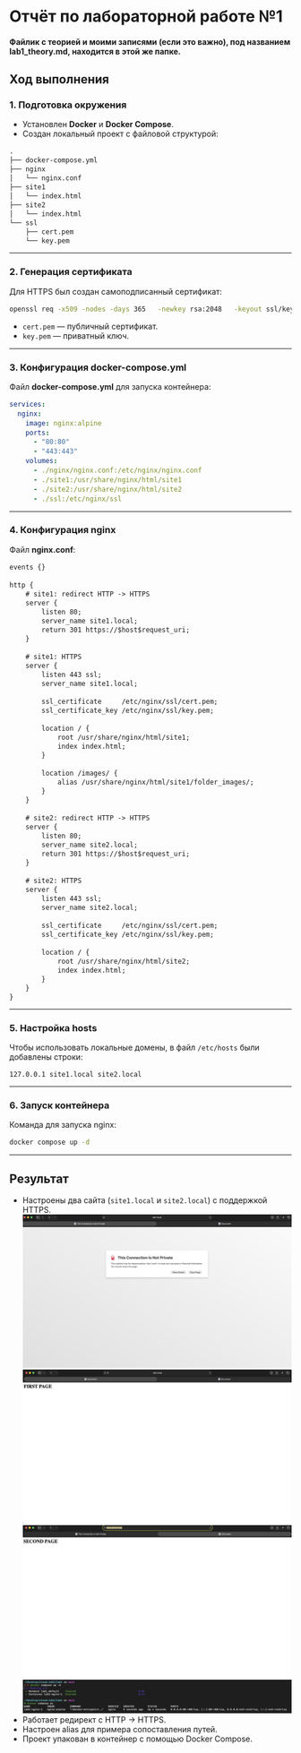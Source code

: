 # Отчёт по лабораторной работе №1

#### Файлик с теорией и моими записями (если это важно), под названием lab1_theory.md, находится в этой же папке.


## Ход выполнения

### 1. Подготовка окружения
- Установлен **Docker** и **Docker Compose**.  
- Создан локальный проект с файловой структурой:  

```
.
├── docker-compose.yml
├── nginx
│   └── nginx.conf
├── site1
│   └── index.html
├── site2
│   └── index.html
└── ssl
    ├── cert.pem
    └── key.pem
```

---

### 2. Генерация сертификата
Для HTTPS был создан самоподписанный сертификат:  

```bash
openssl req -x509 -nodes -days 365   -newkey rsa:2048   -keyout ssl/key.pem   -out ssl/cert.pem   -subj "/CN=site1.local"
```

- `cert.pem` — публичный сертификат.  
- `key.pem` — приватный ключ.  

---

### 3. Конфигурация docker-compose.yml
Файл **docker-compose.yml** для запуска контейнера:  

```yaml
services:
  nginx:
    image: nginx:alpine
    ports:
      - "80:80"
      - "443:443"
    volumes:
      - ./nginx/nginx.conf:/etc/nginx/nginx.conf
      - ./site1:/usr/share/nginx/html/site1
      - ./site2:/usr/share/nginx/html/site2
      - ./ssl:/etc/nginx/ssl
```

---

### 4. Конфигурация nginx
Файл **nginx.conf**:  

```nginx
events {}

http {
    # site1: redirect HTTP -> HTTPS
    server {
        listen 80;
        server_name site1.local;
        return 301 https://$host$request_uri;
    }

    # site1: HTTPS
    server {
        listen 443 ssl;
        server_name site1.local;

        ssl_certificate     /etc/nginx/ssl/cert.pem;
        ssl_certificate_key /etc/nginx/ssl/key.pem;

        location / {
            root /usr/share/nginx/html/site1;
            index index.html;
        }

        location /images/ {
            alias /usr/share/nginx/html/site1/folder_images/;
        }
    }

    # site2: redirect HTTP -> HTTPS
    server {
        listen 80;
        server_name site2.local;
        return 301 https://$host$request_uri;
    }

    # site2: HTTPS
    server {
        listen 443 ssl;
        server_name site2.local;

        ssl_certificate     /etc/nginx/ssl/cert.pem;
        ssl_certificate_key /etc/nginx/ssl/key.pem;

        location / {
            root /usr/share/nginx/html/site2;
            index index.html;
        }
    }
}
```

---

### 5. Настройка hosts
Чтобы использовать локальные домены, в файл `/etc/hosts` были добавлены строки:  

```
127.0.0.1 site1.local site2.local
```

---

### 6. Запуск контейнера
Команда для запуска nginx:  
```bash
docker compose up -d
```

---

## Результат
- Настроены два сайта (`site1.local` и `site2.local`) с поддержкой HTTPS.  
![site1 Предупреждение о сертификате](../lab1/images/site1W.png)
![site1](../lab1/images/site1.png)
![site2](../lab1/images/site2.png)
![dockerTerminal](../lab1/images/docker.png)
- Работает редирект с HTTP → HTTPS.  
- Настроен alias для примера сопоставления путей.  
- Проект упакован в контейнер с помощью Docker Compose.  

